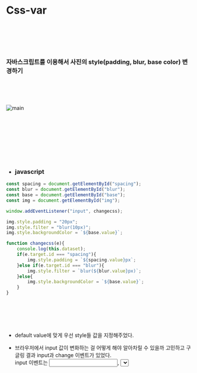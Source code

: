 # Css-var
</br></br></br></br>

### 자바스크립트를 이용해서 사진의 style(padding, blur, base color) 변경하기

</br></br></br>

![main](https://user-images.githubusercontent.com/74194550/126057697-51122002-f67d-41c2-be6e-3c72da9f98de.png)

</br></br>
------------------------------------------
</br></br>
- ### __javascript__

```javascript
const spacing = document.getElementById("spacing");
const blur = document.getElementById("blur");
const base = document.getElementById("base");
const img = document.getElementById("img");

window.addEventListener("input", changecss);

img.style.padding = "20px";
img.style.filter = "blur(10px)";
img.style.backgroundColor = `${base.value}`;

function changecss(e){
    console.log(this.dataset);
    if(e.target.id === "spacing"){
        img.style.padding = `${spacing.value}px`;
    }else if(e.target.id === "blur"){
        img.style.filter = `blur(${blur.value}px)`;
    }else{
        img.style.backgroundColor = `${base.value}`;
    }
}
```

</br></br></br></br>

+ default value에 맞게 우선 style들 값을 지정해주었다.

* 브라우저에서 input 값이 변화하는 걸 어떻게 해야 알아차릴 수 있을까 고민하고 구글링 결과 input과 change 이벤트가 있었다.</br>
input 이벤트는 <input>, <select> 및 <textarea> 요소의 value 속성이 바뀔 때마다 발생한다.</br>
즉 사용자가 range를 드래그하면 할 때마다(값이 변하는 그때 그때) 이벤트가 발생한다.</br>
하지만 change 이벤트는 드래그하는 도중에는 일어나지 않고 드래그가 끝나고 마우스를 놓는 순간 발생한다.</br>
내가 원하는 건 드래그를 드래깅할 때마다 값이 변하는 것이였기 때문에 input 이벤트를 사용하였다.</br>
그리고 input이벤트시에 브라우저가 제공하는 event를 사용하여 event가 발생한 id를 알아내고</br>
각각의 id에 맞는 style을 바꾸는 것으로 하였다.

---------------------------------------------

